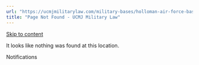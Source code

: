 ```yaml
---
url: "https://ucmjmilitarylaw.com/military-bases/holloman-air-force-base-new-mexico-military-defense-lawyer-ucmj-legal-guide/%7Blocation14"
title: "Page Not Found - UCMJ Military Law"
---
```


[Skip to content](https://ucmjmilitarylaw.com/military-bases/holloman-air-force-base-new-mexico-military-defense-lawyer-ucmj-legal-guide/%7Blocation14#content)

It looks like nothing was found at this location.

Notifications